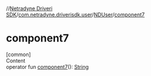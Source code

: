 //[Netradyne Driveri SDK](../../index.md)/[com.netradyne.driverisdk.user](../index.md)/[NDUser](index.md)/[component7](component7.md)



# component7  
[common]  
Content  
operator fun [component7](component7.md)(): [String](https://kotlinlang.org/api/latest/jvm/stdlib/kotlin/-string/index.html)  



